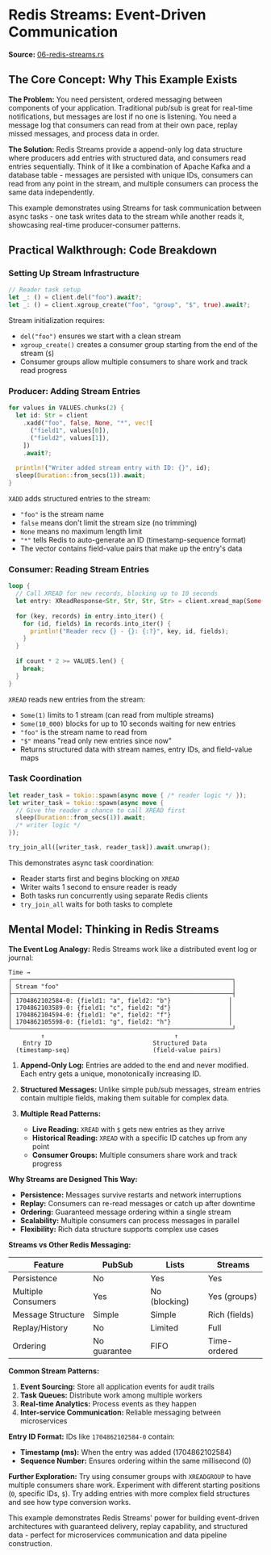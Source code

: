 # Redis Streams: Event-Driven Communication

**Source:** [06-redis-streams.rs](https://github.com/aembke/fred.rs/tree/f222ad7bfba844dbdc57e93da61b0a5483858df9/examples/06-redis-streams.rs)

## The Core Concept: Why This Example Exists

**The Problem:** You need persistent, ordered messaging between components of your application. Traditional pub/sub is great for real-time notifications, but messages are lost if no one is listening. You need a message log that consumers can read from at their own pace, replay missed messages, and process data in order.

**The Solution:** Redis Streams provide a append-only log data structure where producers add entries with structured data, and consumers read entries sequentially. Think of it like a combination of Apache Kafka and a database table - messages are persisted with unique IDs, consumers can read from any point in the stream, and multiple consumers can process the same data independently.

This example demonstrates using Streams for task communication between async tasks - one task writes data to the stream while another reads it, showcasing real-time producer-consumer patterns.

## Practical Walkthrough: Code Breakdown

### Setting Up Stream Infrastructure

```rust
// Reader task setup
let _: () = client.del("foo").await?;
let _: () = client.xgroup_create("foo", "group", "$", true).await?;
```

Stream initialization requires:
- `del("foo")` ensures we start with a clean stream
- `xgroup_create()` creates a consumer group starting from the end of the stream (`$`)
- Consumer groups allow multiple consumers to share work and track read progress

### Producer: Adding Stream Entries

```rust
for values in VALUES.chunks(2) {
  let id: Str = client
    .xadd("foo", false, None, "*", vec![
      ("field1", values[0]),
      ("field2", values[1]),
    ])
    .await?;
  
  println!("Writer added stream entry with ID: {}", id);
  sleep(Duration::from_secs(1)).await;
}
```

`XADD` adds structured entries to the stream:
- `"foo"` is the stream name
- `false` means don't limit the stream size (no trimming)
- `None` means no maximum length limit
- `"*"` tells Redis to auto-generate an ID (timestamp-sequence format)
- The vector contains field-value pairs that make up the entry's data

### Consumer: Reading Stream Entries

```rust
loop {
  // Call XREAD for new records, blocking up to 10 seconds
  let entry: XReadResponse<Str, Str, Str, Str> = client.xread_map(Some(1), Some(10_000), "foo", "$").await?;
  
  for (key, records) in entry.into_iter() {
    for (id, fields) in records.into_iter() {
      println!("Reader recv {} - {}: {:?}", key, id, fields);
    }
  }
  
  if count * 2 >= VALUES.len() {
    break;
  }
}
```

`XREAD` reads new entries from the stream:
- `Some(1)` limits to 1 stream (can read from multiple streams)
- `Some(10_000)` blocks for up to 10 seconds waiting for new entries
- `"foo"` is the stream name to read from
- `"$"` means "read only new entries since now"
- Returns structured data with stream names, entry IDs, and field-value maps

### Task Coordination

```rust
let reader_task = tokio::spawn(async move { /* reader logic */ });
let writer_task = tokio::spawn(async move { 
  // Give the reader a chance to call XREAD first
  sleep(Duration::from_secs(1)).await;
  /* writer logic */
});

try_join_all([writer_task, reader_task]).await.unwrap();
```

This demonstrates async task coordination:
- Reader starts first and begins blocking on `XREAD`
- Writer waits 1 second to ensure reader is ready
- Both tasks run concurrently using separate Redis clients
- `try_join_all` waits for both tasks to complete

## Mental Model: Thinking in Redis Streams

**The Event Log Analogy:** Redis Streams work like a distributed event log or journal:

```
Time →
┌─────────────────────────────────────────────────────────────┐
│ Stream "foo"                                                │
├─────────────────────────────────────────────────────────────┤
│ 1704862102584-0: {field1: "a", field2: "b"}                │
│ 1704862103589-0: {field1: "c", field2: "d"}                │
│ 1704862104594-0: {field1: "e", field2: "f"}                │
│ 1704862105598-0: {field1: "g", field2: "h"}                │
└─────────────────────────────────────────────────────────────┘
         ↑                                    ↑
    Entry ID                            Structured Data
  (timestamp-seq)                       (field-value pairs)
```

1. **Append-Only Log:** Entries are added to the end and never modified. Each entry gets a unique, monotonically increasing ID.

2. **Structured Messages:** Unlike simple pub/sub messages, stream entries contain multiple fields, making them suitable for complex data.

3. **Multiple Read Patterns:** 
   - **Live Reading:** `XREAD` with `$` gets new entries as they arrive
   - **Historical Reading:** `XREAD` with a specific ID catches up from any point
   - **Consumer Groups:** Multiple consumers share work and track progress

**Why Streams are Designed This Way:**

- **Persistence:** Messages survive restarts and network interruptions
- **Replay:** Consumers can re-read messages or catch up after downtime  
- **Ordering:** Guaranteed message ordering within a single stream
- **Scalability:** Multiple consumers can process messages in parallel
- **Flexibility:** Rich data structure supports complex use cases

**Streams vs Other Redis Messaging:**

| Feature | PubSub | Lists | Streams |
|---------|--------|-------|---------|
| Persistence | No | Yes | Yes |
| Multiple Consumers | Yes | No (blocking) | Yes (groups) |
| Message Structure | Simple | Simple | Rich (fields) |
| Replay/History | No | Limited | Full |
| Ordering | No guarantee | FIFO | Time-ordered |

**Common Stream Patterns:**

1. **Event Sourcing:** Store all application events for audit trails
2. **Task Queues:** Distribute work among multiple workers
3. **Real-time Analytics:** Process events as they happen
4. **Inter-service Communication:** Reliable messaging between microservices

**Entry ID Format:** IDs like `1704862102584-0` contain:
- **Timestamp (ms):** When the entry was added (1704862102584)
- **Sequence Number:** Ensures ordering within the same millisecond (0)

**Further Exploration:** Try using consumer groups with `XREADGROUP` to have multiple consumers share work. Experiment with different starting positions (`0`, specific IDs, `$`). Try adding entries with more complex field structures and see how type conversion works.

This example demonstrates Redis Streams' power for building event-driven architectures with guaranteed delivery, replay capability, and structured data - perfect for microservices communication and data pipeline construction.